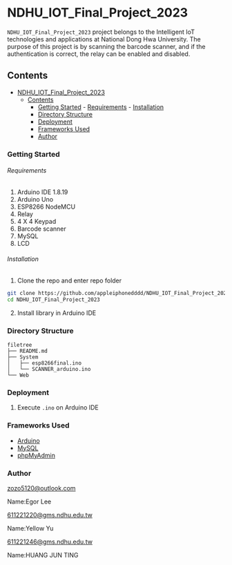 # NDHU_IOT_Final_Project_2023


`NDHU_IOT_Final_Project_2023` project belongs to the Intelligent IoT technologies and applications at National Dong Hwa University. The purpose of this project is by scanning the barcode scanner, and if the authentication is correct, the relay can be enabled and disabled.

## Contents

- [NDHU\_IOT\_Final\_Project\_2023](#ndhu_iot_final_project_2023)
  - [Contents](#contents)
    - [Getting Started](#getting-started)
          - [Requirements](#requirements)
          - [Installation](#installation)
    - [Directory Structure](#directory-structure)
    - [Deployment](#deployment)
    - [Frameworks Used](#frameworks-used)
    - [Author](#author)


### Getting Started

###### Requirements

1. Arduino IDE 1.8.19
2. Arduino Uno
3. ESP8266 NodeMCU
4. Relay
5. 4 X 4 Keypad
6. Barcode scanner
7. MySQL
8. LCD

###### Installation

1. Clone the repo and enter repo folder

```sh
git clone https://github.com/appleiphonedddd/NDHU_IOT_Final_Project_2023.git
cd NDHU_IOT_Final_Project_2023
```

2. Install library in Arduino IDE

### Directory Structure

```
filetree 
├── README.md
├── System
│   ├── esp8266final.ino
│   └── SCANNER_arduino.ino
└── Web
```

### Deployment

1. Execute `.ino` on Arduino IDE


### Frameworks Used

- [Arduino](https://www.arduino.cc/)
- [MySQL](https://www.mysql.com/)
- [phpMyAdmin](https://www.phpmyadmin.net/)

### Author

zozo5120@outlook.com

Name:Egor Lee

611221220@gms.ndhu.edu.tw

Name:Yellow Yu

611221246@gms.ndhu.edu.tw

Name:HUANG JUN TING
